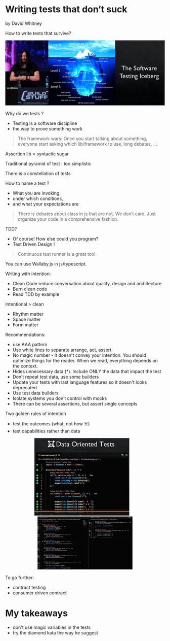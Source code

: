 # Writing tests that don’t suck

by David Whitney


How to write tests that survive?

![](files/unit-testing-iceberg.png)

Why do we tests ?
- Testing is a software discipline
- the way to prove something work

> The framework wars: Once you start talking about something, everyone start asking which lib/framework to use, long debates, …

Assertion lib = syntactic sugar

Traditional pyramid of test : too simplistic

There is a constellation of tests


How to name a test ?
- What you are invoking,
- under which conditions, 
- and what your expectations are

> There is debates about class in js that are not. We don’t care. Just organize your code in a comprehensive fashion.


TDD?
- Of course! How else could you program?
- Test Driven Design !

> Continuous test runner is a great tool.

You can use Wallaby.js in js/typescript.

Writing with intention:
- Clean Code reduce conversation about quality, design and architecture
- Burn clean code
- Read TDD by example

Intentional > clean
- Rhythm matter
- Space matter
- Form matter

Recommendations:
- use AAA pattern
- Use white lines to separate arrange, act, assert
- No magic number - it doesn't convey your intention. You should optimize things for the reader. When we read, everything depends on the context.
- Hides unnecessary data (*). Include ONLY the data that impact the test
- Don’t repeat test data, use some builders
- Update your tests with last language features so it doesn't looks deprecated
- Use test data builders
- Isolate systems you don’t control with mocks
- There can be several assertions, but assert single concepts

Two golden rules of intention
- test the outcomes (what, not how ☠️)
- test capabilities rather than data


<p align="center">
    <img src="files/testing-data.png" width="300px" style="margin-right: 20px">
    <img src="files/testing-capabilities.png" width="300px">
</p>

To go further:
- contract testing
- consumer driven contract

# My takeaways

- don't use magic variables in the tests
- try the diamond kata the way he suggest

